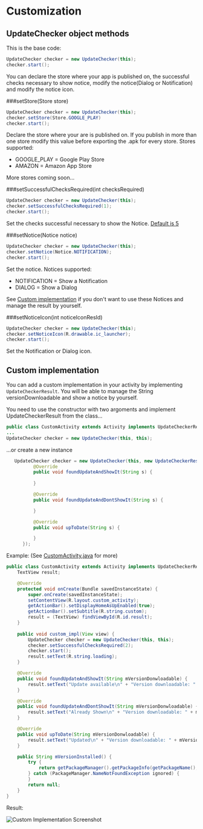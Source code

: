 # Customization 
## UpdateChecker object methods

This is the base code:
```java
UpdateChecker checker = new UpdateChecker(this);
checker.start();
```
You can declare the store where your app is published on, the successful checks necessary to show notice, modify the notice(Dialog or Notification) and modify the notice icon.

###setStore(Store store)

```java
UpdateChecker checker = new UpdateChecker(this);
checker.setStore(Store.GOOGLE_PLAY)
checker.start();
```
Declare the store where your are is published on. If you publish in more than one store modify this value before exporting the .apk for every store.
Stores supported:

* GOOGLE_PLAY = Google Play Store 
* AMAZON = Amazon App Store

More stores coming soon...

###setSuccessfulChecksRequired(int checksRequired)

```java
UpdateChecker checker = new UpdateChecker(this);
checker.setSuccessfulChecksRequired(1);
checker.start();
```
Set the checks successful necessary to show the Notice. [Default is 5](https://github.com/rampo/UpdateChecker/blob/master/library/src/main/java/com/rampo/updatechecker/UpdateChecker.java#L36)

###setNotice(Notice notice)

```java
UpdateChecker checker = new UpdateChecker(this);
checker.setNotice(Notice.NOTIFICATION);
checker.start();
```
Set the notice. Notices supported:

* NOTIFICATION = Show a Notification
* DIALOG = Show a Dialog

See [Custom implementation](https://github.com/rampo/UpdateChecker/blob/master/CHANGELOG.md#custom-implementation) if you don't want to use these Notices and manage the result by yourself.

###setNoticeIcon(int noticeIconResId)

```java
UpdateChecker checker = new UpdateChecker(this);
checker.setNoticeIcon(R.drawable.ic_launcher);
checker.start();
```
Set the Notification or Dialog icon.

## Custom implementation

You can add a custom implementation in your activity by implementing `UpdateCheckerResult`. You will be able to manage the String versionDownloadable and show a notice by yourself.

You need to use the constructor with two argoments and implement UpdateCheckerResult from the class...

  ```java
  public class CustomActivity extends Activity implements UpdateCheckerResult {
  ...
  UpdateChecker checker = new UpdateChecker(this, this);
  ```
  
...or create a new instance
  ```java
     UpdateChecker checker = new UpdateChecker(this, new UpdateCheckerResult() {
            @Override
            public void foundUpdateAndShowIt(String s) {
                
            }

            @Override
            public void foundUpdateAndDontShowIt(String s) {

            }

            @Override
            public void upToDate(String s) {

            }
        });
  ```

Example: (See [CustomActivity.java](https://github.com/rampo/UpdateChecker/blob/master/demo/src/main/java/com/rampo/updatechecker/demo/CustomActivity.java) for more)
```java
public class CustomActivity extends Activity implements UpdateCheckerResult {
    TextView result;

    @Override
    protected void onCreate(Bundle savedInstanceState) {
        super.onCreate(savedInstanceState);
        setContentView(R.layout.custom_activity);
        getActionBar().setDisplayHomeAsUpEnabled(true);
        getActionBar().setSubtitle(R.string.custom);
        result = (TextView) findViewById(R.id.result);
    }
    
    public void custom_impl(View view) {
        UpdateChecker checker = new UpdateChecker(this, this);
        checker.setSuccessfulChecksRequired(2);
        checker.start();
        result.setText(R.string.loading);
    }

    @Override
    public void foundUpdateAndShowIt(String mVersionDonwloadable) {
        result.setText("Update available\n" + "Version downloadable: " + mVersionDonwloadable + "\nVersion installed: " + mVersionInstalled());
    }

    @Override
    public void foundUpdateAndDontShowIt(String mVersionDonwloadable) {
        result.setText("Already Shown\n" + "Version downloadable: " + mVersionDonwloadable + "\nVersion installed: " + mVersionInstalled());
    }

    @Override
    public void upToDate(String mVersionDonwloadable) {
        result.setText("Updated\n" + "Version downloadable: " + mVersionDonwloadable + "\nVersion installed: " + mVersionInstalled());
    }

    public String mVersionInstalled() {
        try {
            return getPackageManager().getPackageInfo(getPackageName(), 0).versionName;
        } catch (PackageManager.NameNotFoundException ignored) {
        }
        return null;
    }
}
```

Result:

![Custom Implementation Screenshot](https://raw.githubusercontent.com/rampo/UpdateChecker/master/arts/Screenshots/screen_custom_impl_small.png)
